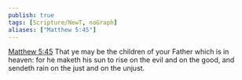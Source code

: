 ```yaml
---
publish: true
tags: [Scripture/NewT, noGraph]
aliases: ["Matthew 5:45"]
---
```

[Matthew 5:45](https://churchofjesuschrist.org/study/scriptures/nt/matt/5?lang=eng&id=p45#p45) That ye may be the children of your Father which is in heaven: for he maketh his sun to rise on the evil and on the good, and sendeth rain on the just and on the unjust.
